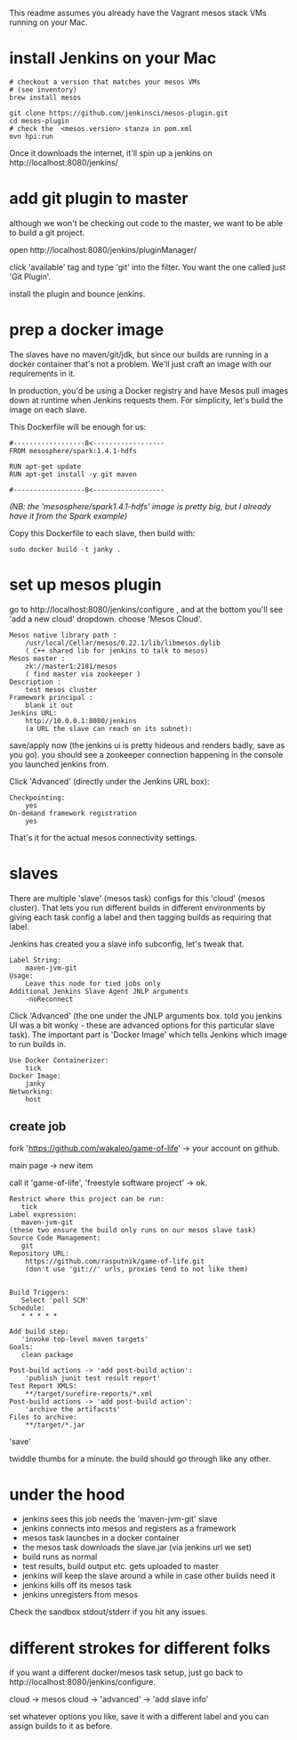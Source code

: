 
This readme assumes you already have the Vagrant mesos stack VMs running on your Mac.

# install Jenkins on your Mac

    # checkout a version that matches your mesos VMs
    # (see inventory)
    brew install mesos

    git clone https://github.com/jenkinsci/mesos-plugin.git 
    cd mesos-plugin
    # check the  <mesos.version> stanza in pom.xml
    mvn hpi:run

Once it downloads the internet, it'll
spin up a jenkins on http://localhost:8080/jenkins/

# add git plugin to master

although we won't be checking out code to the master,
we want to be able to build a git project.

open http://localhost:8080/jenkins/pluginManager/

click 'available' tag and type 'git' into the filter.
You want the one called just 'Git Plugin'.

install the plugin and bounce jenkins.

# prep a docker image

The slaves have no maven/git/jdk, but since our builds are running in a docker
container that's not a problem. We'll just craft an image with our requirements in it.

In production, you'd be using a Docker registry and have Mesos pull images down
at runtime when Jenkins requests them. For simplicity, let's build the image on each slave.

This Dockerfile will be enough for us:

    #------------------8<------------------
    FROM mesosphere/spark:1.4.1-hdfs
    
    RUN apt-get update
    RUN apt-get install -y git maven
    
    #------------------8<------------------

_(NB: the 'mesosphere/spark1.4.1-hdfs' image is pretty big, but I already have it from the Spark example)_

Copy this Dockerfile to each slave, then build with:

    sudo docker build -t janky .

# set up mesos plugin

go to http://localhost:8080/jenkins/configure , and at the 
bottom you'll see 'add a new cloud' dropdown. choose 'Mesos Cloud'.

    Mesos native library path :
        /usr/local/Cellar/mesos/0.22.1/lib/libmesos.dylib
        ( C++ shared lib for jenkins to talk to mesos)
    Mesos master :
        zk://master1:2181/mesos 
        ( find master via zookeeper )
    Description :
        test mesos cluster
    Framework principal :
        blank it out
    Jenkins URL:
        http://10.0.0.1:8080/jenkins
        (a URL the slave can reach on its subnet):

save/apply now (the jenkins ui is pretty hideous and renders
badly, save as you go). you should see a zookeeper connection
happening in the console you launched jenkins from.

Click 'Advanced' (directly under the Jenkins URL box):

    Checkpointing:
        yes
    On-demand framework registration
        yes

That's it for the actual mesos connectivity settings.

# slaves

There are multiple 'slave' (mesos task) configs for this 'cloud' 
(mesos cluster). That lets you run different builds in different
environments by giving each task config a label and then tagging
builds as requiring that label.

Jenkins has created you a slave info subconfig, let's tweak that.

    Label String:
        maven-jvm-git
    Usage:
        Leave this node for tied jobs only
    Additional Jenkins Slave Agent JNLP arguments
        -noReconnect

Click 'Advanced' (the one under the JNLP arguments box. told
you jenkins UI was a bit wonky - these are advanced options for this
particular slave task). The important part is 'Docker Image' which tells Jenkins which image to run builds in.

    Use Docker Containerizer:
        tick
    Docker Image:
        janky
    Networking:
        host

## create job

fork 'https://github.com/wakaleo/game-of-life' -> your account on github.

main page -> new item

call it 'game-of-life', 'freestyle software project' -> ok.

    Restrict where this project can be run:
       tick
    Label expression:
       maven-jvm-git
    (these two ensure the build only runs on our mesos slave task)
    Source Code Management:
       git
    Repository URL:
        https://github.com/rasputnik/game-of-life.git
        (don't use 'git://' urls, proxies tend to not like them)


    Build Triggers:
       Select 'poll SCM'
    Schedule: 
       * * * * *

    Add build step:
       'invoke top-level maven targets'
    Goals:
       clean package

    Post-build actions -> 'add post-build action':
        'publish junit test result report'
    Test Report XMLS:
        **/target/surefire-reports/*.xml
    Post-build actions -> 'add post-build action':
        'archive the artifacsts'
    Files to archive:
        **/target/*.jar

'save'

twiddle thumbs for a minute.
the build should go through like any other.

# under the hood

* jenkins sees this job needs the 'maven-jvm-git' slave
* jenkins connects into mesos and registers as a framework
* mesos task launches in a docker container
* the mesos task downloads the slave.jar (via jenkins url we set)
* build runs as normal
* test results, build output etc. gets uploaded to master
* jenkins will keep the slave around a while in case other builds
  need it
* jenkins kills off its mesos task
* jenkins unregisters from mesos

Check the sandbox stdout/stderr if you hit any issues.

# different strokes for different folks

if you want a different docker/mesos task setup, just go back to
http://localhost:8080/jenkins/configure. 

cloud -> mesos cloud -> 'advanced' -> 'add slave info' 

set whatever options you like, save it with a different label
and you can assign builds to it as before. 



